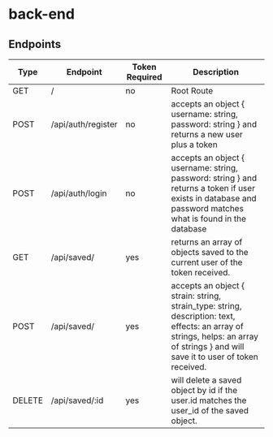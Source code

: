 # back-end

## Endpoints

| Type   | Endpoint           | Token Required | Description                                                                                                                                                |
|--------|--------------------|----------------|------------------------------------------------------------------------------------------------------------------------------------------------------------|
| GET    | /                  | no             | Root Route                                                                                                                                                 |
| POST   | /api/auth/register | no             | accepts an object { username: string, password: string } and returns a new user plus a token                                                               |
| POST   | /api/auth/login    | no             | accepts an object { username: string, password: string } and returns a token if user exists in database and password matches what is found in the database |
| GET    | /api/saved/        | yes            | returns an array of objects saved to the current user of the token received.                                                                               |
| POST   | /api/saved/        | yes            | accepts an object { strain: string, strain_type: string, description: text, effects: an array of strings, helps: an array of strings } and will save it to user of token received.                    |
| DELETE | /api/saved/:id     | yes            | will delete a saved object by id if the user.id matches the user_id of the saved object.                                                                   |
